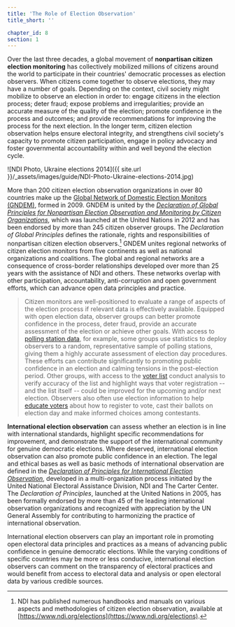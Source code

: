 ```yaml
---
title: 'The Role of Election Observation'
title_short: ''

chapter_id: 8
section: 1
---
```


Over the last three decades, a global movement of **nonpartisan citizen election monitoring** has collectively mobilized millions of citizens around the world to participate in their countries' democratic processes as election observers. When citizens come together to observe elections, they may have a number of goals. Depending on the context, civil society might mobilize to observe an election in order to: engage citizens in the election process; deter fraud; expose problems and irregularities; provide an accurate measure of the quality of the election; promote confidence in the process and outcomes; and provide recommendations for improving the process for the next election. In the longer term, citizen election observation helps ensure electoral integrity, and strengthens civil society's capacity to promote citizen participation, engage in policy advocacy and foster governmental accountability within and well beyond the election cycle.

![NDI Photo, Ukraine elections 2014]({{ site.url }}/\_assets/images/guide/NDI-Photo-Ukraine-elections-2014.jpg)

More than 200 citizen election observation organizations in over 80 countries make up the [Global Network of Domestic Election Monitors (GNDEM)](http://www.gndem.org/), formed in 2009. GNDEM is united by the [_Declaration of Global Principles for Nonpartisan Election Observation and Monitoring by Citizen Organizations_](http://www.gndem.org/declaration-of-global-principles), which was launched at the United Nations in 2012 and has been endorsed by more than 245 citizen observer groups. The _Declaration of Global Principles_ defines the rationale, rights and responsibilities of nonpartisan citizen election observers.[^1] GNDEM unites regional networks of citizen election monitors from five continents as well as national organizations and coalitions. The global and regional networks are a consequence of cross-border relationships developed over more than 25 years with the assistance of NDI and others. These networks overlap with other participation, accountability, anti-corruption and open government efforts, which can advance open data principles and practice.

> Citizen monitors are well-positioned to evaluate a range of aspects of the election process if relevant data is effectively available. Equipped with open election data, observer groups can better promote confidence in the process, deter fraud, provide an accurate assessment of the election or achieve other goals. With access to [polling station data](/en/guide/key-categories/polling-stations/), for example, some groups use statistics to deploy observers to a random, representative sample of polling stations, giving them a highly accurate assessment of election day procedures. These efforts can contribute significantly to promoting public confidence in an election and calming tensions in the post-election period. Other groups, with access to the [voter list](/en/guide/key-categories/voter-lists/) conduct analysis to verify accuracy of the list and highlight ways that voter registration -- and the list itself -- could be improved for the upcoming and/or next election. Observers also often use election information to help [educate voters](/en/guide/key-categories/voter-education/) about how to register to vote, cast their ballots on election day and make informed choices among contestants.

**International election observation** can assess whether an election is in line with international standards, highlight specific recommendations for improvement, and demonstrate the support of the international community for genuine democratic elections. Where deserved, international election observation can also promote public confidence in an election. The legal and ethical bases as well as basic methods of international observation are defined in the [_Declaration of Principles for International Election Observation_](https://www.ndi.org/declaration_monitoring_principles), developed in a multi-organization process initiated by the United National Electoral Assistance Division, NDI and The Carter Center. The _Declaration of Principles_, launched at the United Nations in 2005, has been formally endorsed by more than 45 of the leading international observation organizations and recognized with appreciation by the UN General Assembly for contributing to harmonizing the practice of international observation.

International election observers can play an important role in promoting open electoral data principles and practices as a means of advancing public confidence in genuine democratic elections. While the varying conditions of specific countries may be more or less conducive, international election observers can comment on the transparency of electoral practices and would benefit from access to electoral data and analysis or open electoral data by various credible sources.

[^1]: NDI has published numerous handbooks and manuals on various aspects and methodologies of citizen election observation, available at [https://www.ndi.org/elections](https://www.ndi.org/elections).
